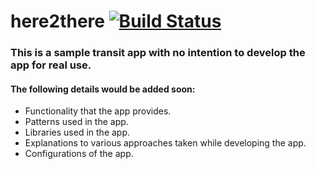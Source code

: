 # here2there [![Build Status](https://travis-ci.org/nishkarsh/here2there.svg?branch=master)](https://travis-ci.org/nishkarsh/here2there)
### This is a sample transit app with no intention to develop the app for real use.

#### The following details would be added soon:
* Functionality that the app provides.
* Patterns used in the app.
* Libraries used in the app.
* Explanations to various approaches taken while developing the app.
* Configurations of the app.
